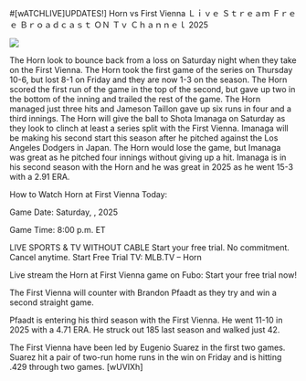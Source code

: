 #[wATCHLIVE]UPDATES!] Horn vs First Vienna Ｌｉｖｅ Ｓｔｒｅａｍ Ｆｒｅｅ Ｂｒｏａｄｃａｓｔ ＯＮ Ｔｖ Ｃｈａｎｎｅｌ  2025  
  
  
[![](https://i.imgur.com/qSNzIqt.png)](https://movie.rssnews.media/NLJweIHO.php)  
  
The Horn look to bounce back from a loss on Saturday night when they take on the First Vienna. The Horn took the first game of the series on Thursday 10-6, but lost 8-1 on Friday and they are now 1-3 on the season. The Horn scored the first run of the game in the top of the second, but gave up two in the bottom of the inning and trailed the rest of the game. The Horn managed just three hits and Jameson Taillon gave up six runs in four and a third innings. The Horn will give the ball to Shota Imanaga on Saturday as they look to clinch at least a series split with the First Vienna. Imanaga will be making his second start this season after he pitched against the Los Angeles Dodgers in Japan. The Horn would lose the game, but Imanaga was great as he pitched four innings without giving up a hit. Imanaga is in his second season with the Horn and he was great in 2025 as he went 15-3 with a 2.91 ERA.

How to Watch Horn at First Vienna Today:

Game Date: Saturday, , 2025

Game Time: 8:00 p.m. ET

LIVE SPORTS & TV WITHOUT CABLE
Start your free trial. No commitment. Cancel anytime.
Start Free Trial
TV: MLB.TV – Horn

Live stream the Horn at First Vienna game on Fubo: Start your free trial now!

The First Vienna will counter with Brandon Pfaadt as they try and win a second straight game.

Pfaadt is entering his third season with the First Vienna. He went 11-10 in 2025 with a 4.71 ERA. He struck out 185 last season and walked just 42.

The First Vienna have been led by Eugenio Suarez in the first two games. Suarez hit a pair of two-run home runs in the win on Friday and is hitting .429 through two games. [wUVIXh]